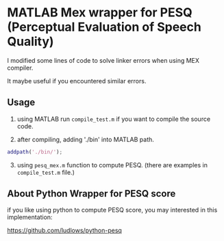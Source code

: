 # MATLAB Mex wrapper for PESQ (Perceptual Evaluation of Speech Quality)

I modified some lines of code to solve linker errors when using MEX compiler.

It maybe useful if you encountered similar errors.

## Usage

1. using MATLAB run `compile_test.m` if you want to compile the source code.
    
2. after compiling, adding './bin' into MATLAB path.

```matlab
addpath('./bin/');
```

3. using `pesq_mex.m` function to compute PESQ. (there are examples in `compile_test.m` file.)

## About Python Wrapper for PESQ score
if you like using python to compute PESQ score, you may interested in this implementation: 

https://github.com/ludlows/python-pesq
